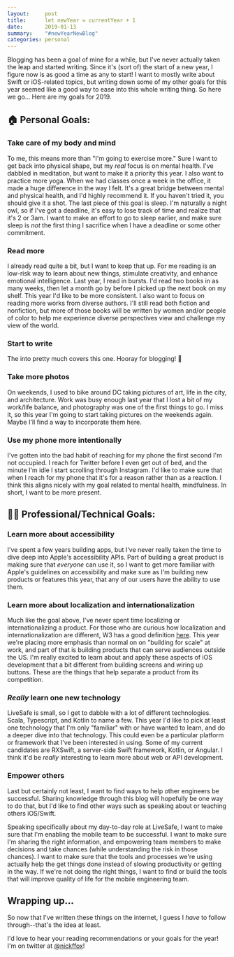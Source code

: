 ```yaml
---
layout:     post
title:      let newYear = currentYear + 1
date:       2019-01-13
summary:    "#newYearNewBlog"
categories: personal
---
```



Blogging has been a goal of mine for a while, but I've never actually taken the leap and started writing. Since it's (sort of) the start of a new year, I figure now is as good a time as any to start! I want to mostly write about Swift or iOS-related topics, but writing down some of my other goals for this year seemed like a good way to ease into this whole writing thing. So here we go... Here are my goals for 2019.

## 🏠 Personal Goals:

### Take care of my body and mind

To me, this means more than "I'm going to exercise more." Sure I want to get back into physical shape, but my _real_ focus is on mental health. I've dabbled in meditation, but want to make it a priority this year. I also want to practice more yoga. When we had classes once a week in the office, it made a huge difference in the way I felt. It's a great bridge between mental and physical health, and I'd highly recommend it. If you haven't tried it, you should give it a shot. The last piece of this goal is sleep. I'm naturally a night owl, so if I've got a deadline, it's easy to lose track of time and realize that it's 2 or 3am. I want to make an effort to go to sleep earlier, and make sure sleep is _not_ the first thing I sacrifice when I have a deadline or some other commitment.


### Read more

I already read quite a bit, but I want to keep that up. For me reading is an low-risk way to learn about new things, stimulate creativity, and enhance emotional intelligence. Last year, I read in bursts. I'd read two books in as many weeks, then let a month go by before I picked up the next book on my shelf. This year I'd like to be more consistent. I also want to focus on reading more works from diverse authors. I'll still read both fiction and nonfiction, but more of those books will be written by women and/or people of color to help me experience diverse perspectives view and challenge my view of the world.


### Start to write

The into pretty much covers this one. Hooray for blogging! 🎉


### Take more photos

On weekends, I used to bike around DC taking pictures of art, life in the city, and architecture. Work was busy enough last year that I lost a bit of my work/life balance, and photography was one of the first things to go. I miss it, so this year I'm going to start taking pictures on the weekends again. Maybe I'll find a way to incorporate them here.


### Use my phone more intentionally

I've gotten into the bad habit of reaching for my phone the first second I'm not occupied. I reach for Twitter before I even get out of bed, and the minute I'm idle I start scrolling through Instagram. I'd like to make sure that when I reach for my phone that it's for a reason rather than as a reaction. I think this aligns nicely with my goal related to mental health, mindfulness. In short, I want to be more present.


## 👨‍💻 Professional/Technical Goals:

### Learn more about accessibility

I've spent a few years building apps, but I've never really taken the time to dive deep into Apple's accessibility APIs. Part of building a great product is making sure that _everyone_ can use it, so I want to get more familiar with Apple's guidelines on accessibility and make sure as I'm building new products or features this year, that any of our users have the ability to use them.


### Learn more about localization and internationalization

Much like the goal above, I've never spent time localizing or internationalizing a product. For those who are curious how localization and internationalization are different, W3 has a good definition [here](https://www.w3.org/International/questions/qa-i18n). This year we're placing more emphasis than normal on on "building for scale" at work, and part of that is building products that can serve audiences outside the US. I'm really excited to learn about and apply these aspects of iOS development that a bit different from building screens and wiring up buttons. These are the things that help separate a product from its competition.


### _Really_ learn one new technology

LiveSafe is small, so I get to dabble with a lot of different technologies. Scala, Typescript, and Kotlin to name a few. This year I'd like to pick at least one technology that I'm only "familiar" with or have wanted to learn, and do a deeper dive into that technology. This could even be a particular platform or framework that I've been interested in using. Some of my current candidates are RXSwift, a server-side Swift framework, Kotlin, or Angular. I think it'd be _really_ interesting to learn more about web or API development.


### Empower others

Last but certainly not least, I want to find ways to help other engineers be successful. Sharing knowledge through this blog will hopefully be one way to do that, but I'd like to find other ways such as speaking about or teaching others iOS/Swift.

Speaking specifically about my day-to-day role at LiveSafe, I want to make sure that I'm enabling the mobile team to be successful. I want to make sure I'm sharing the right information, and empowering team members to make decisions and take chances (while understanding the risk in those chances). I want to make sure that the tools and processes we're using actually help the get things done instead of slowing productivity or getting in the way. If we're not doing the right things, I want to find or build the tools that will improve quality of life for the mobile engineering team.



## Wrapping up...

So now that I've written these things on the internet, I guess I _have_ to follow through--that's the idea at least.

I'd love to hear your reading recommendations or your goals for the year! I'm on twitter at [@nickffox](https://www.twitter.com/nickffox)!